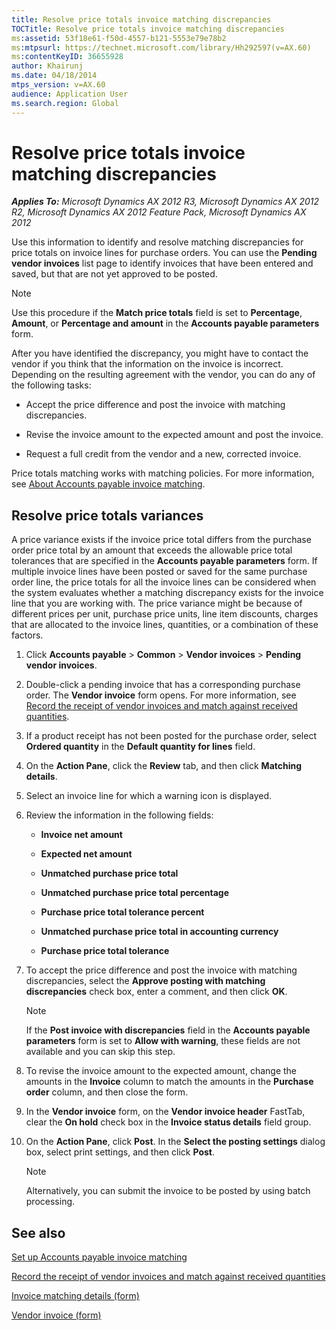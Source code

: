 ```yaml
---
title: Resolve price totals invoice matching discrepancies
TOCTitle: Resolve price totals invoice matching discrepancies
ms:assetid: 53f18e61-f50d-4557-b121-5553e79e78b2
ms:mtpsurl: https://technet.microsoft.com/library/Hh292597(v=AX.60)
ms:contentKeyID: 36655928
author: Khairunj
ms.date: 04/18/2014
mtps_version: v=AX.60
audience: Application User
ms.search.region: Global
---
```


# Resolve price totals invoice matching discrepancies 


_**Applies To:** Microsoft Dynamics AX 2012 R3, Microsoft Dynamics AX 2012 R2, Microsoft Dynamics AX 2012 Feature Pack, Microsoft Dynamics AX 2012_

Use this information to identify and resolve matching discrepancies for price totals on invoice lines for purchase orders. You can use the **Pending vendor invoices** list page to identify invoices that have been entered and saved, but that are not yet approved to be posted.


> [!NOTE]
> <P>Use this procedure if the <STRONG>Match price totals</STRONG> field is set to <STRONG>Percentage</STRONG>, <STRONG>Amount</STRONG>, or <STRONG>Percentage and amount</STRONG> in the <STRONG>Accounts payable parameters</STRONG> form.</P>



After you have identified the discrepancy, you might have to contact the vendor if you think that the information on the invoice is incorrect. Depending on the resulting agreement with the vendor, you can do any of the following tasks:

  - Accept the price difference and post the invoice with matching discrepancies.

  - Revise the invoice amount to the expected amount and post the invoice.

  - Request a full credit from the vendor and a new, corrected invoice.

Price totals matching works with matching policies. For more information, see [About Accounts payable invoice matching](about-accounts-payable-invoice-matching.md).

## Resolve price totals variances

A price variance exists if the invoice price total differs from the purchase order price total by an amount that exceeds the allowable price total tolerances that are specified in the **Accounts payable parameters** form. If multiple invoice lines have been posted or saved for the same purchase order line, the price totals for all the invoice lines can be considered when the system evaluates whether a matching discrepancy exists for the invoice line that you are working with. The price variance might be because of different prices per unit, purchase price units, line item discounts, charges that are allocated to the invoice lines, quantities, or a combination of these factors.

1.  Click **Accounts payable** \> **Common** \> **Vendor invoices** \> **Pending vendor invoices**.

2.  Double-click a pending invoice that has a corresponding purchase order. The **Vendor invoice** form opens. For more information, see [Record the receipt of vendor invoices and match against received quantities](record-the-receipt-of-vendor-invoices-and-match-against-received-quantities.md).

3.  If a product receipt has not been posted for the purchase order, select **Ordered quantity** in the **Default quantity for lines** field.

4.  On the **Action Pane**, click the **Review** tab, and then click **Matching details**.

5.  Select an invoice line for which a warning icon is displayed.

6.  Review the information in the following fields:
    
      - **Invoice net amount**
    
      - **Expected net amount**
    
      - **Unmatched purchase price total**
    
      - **Unmatched purchase price total percentage**
    
      - **Purchase price total tolerance percent**
    
      - **Unmatched purchase price total in accounting currency**
    
      - **Purchase price total tolerance**

7.  To accept the price difference and post the invoice with matching discrepancies, select the **Approve posting with matching discrepancies** check box, enter a comment, and then click **OK**.
    

    > [!NOTE]
    > <P>If the <STRONG>Post invoice with discrepancies</STRONG> field in the <STRONG>Accounts payable parameters</STRONG> form is set to <STRONG>Allow with warning</STRONG>, these fields are not available and you can skip this step.</P>



8.  To revise the invoice amount to the expected amount, change the amounts in the **Invoice** column to match the amounts in the **Purchase order** column, and then close the form.

9.  In the **Vendor invoice** form, on the **Vendor invoice header** FastTab, clear the **On hold** check box in the **Invoice status details** field group.

10. On the **Action Pane**, click **Post**. In the **Select the posting settings** dialog box, select print settings, and then click **Post**.
    

    > [!NOTE]
    > <P>Alternatively, you can submit the invoice to be posted by using batch processing.</P>



## See also

[Set up Accounts payable invoice matching](set-up-accounts-payable-invoice-matching.md)

[Record the receipt of vendor invoices and match against received quantities](record-the-receipt-of-vendor-invoices-and-match-against-received-quantities.md)

[Invoice matching details (form)](https://technet.microsoft.com/library/hh209713\(v=ax.60\))

[Vendor invoice (form)](https://technet.microsoft.com/library/hh209644\(v=ax.60\))

  


